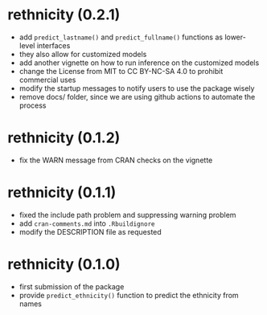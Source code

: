 # rethnicity (0.2.1)
* add `predict_lastname()` and `predict_fullname()` functions as lower-level interfaces
* they also allow for customized models
* add another vignette on how to run inference on the customized models
* change the License from MIT to CC BY-NC-SA 4.0 to prohibit commercial uses
* modify the startup messages to notify users to use the package wisely
* remove docs/ folder, since we are using github actions to automate the process

# rethnicity (0.1.2)
* fix the WARN message from CRAN checks on the vignette

# rethnicity (0.1.1)
* fixed the include path problem and suppressing warning problem
* add `cran-comments.md` into `.Rbuildignore`
* modify the DESCRIPTION file as requested

# rethnicity (0.1.0)
* first submission of the package
* provide `predict_ethnicity()` function to predict the ethnicity from names
